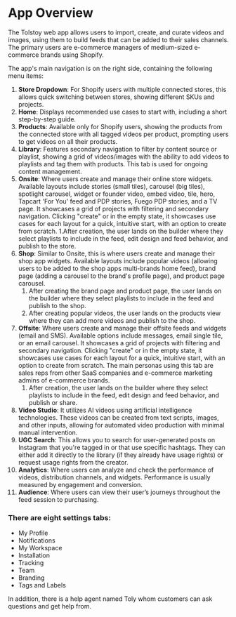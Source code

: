 # App Overview

The Tolstoy web app allows users to import, create, and curate videos and images, using them to build feeds that can be added to their sales channels. The primary users are e-commerce managers of medium-sized e-commerce brands using Shopify.

The app's main navigation is on the right side, containing the following menu items:

1. **Store Dropdown**: For Shopify users with multiple connected stores, this allows quick switching between stores, showing different SKUs and projects.
2. **Home**: Displays recommended use cases to start with, including a short step-by-step guide.
3. **Products**: Available only for Shopify users, showing the products from the connected store with all tagged videos per product, prompting users to get videos on all their products.
4. **Library**: Features secondary navigation to filter by content source or playlist, showing a grid of videos/images with the ability to add videos to playlists and tag them with products. This tab is used for ongoing content management.
5. **Onsite**: Where users create and manage their online store widgets. Available layouts include stories (small tiles), carousel (big tiles), spotlight carousel, widget or founder video, embed video, tile, hero, Tapcart 'For You' feed and PDP stories, Fuego PDP stories, and a TV page. It showcases a grid of projects with filtering and secondary navigation. Clicking "create" or in the empty state, it showcases use cases for each layout for a quick, intuitive start, with an option to create from scratch.
    1.After creation, the user lands on the builder where they select playlists to include in the feed, edit design and feed behavior, and publish to the store.
6. **Shop**: Similar to Onsite, this is where users create and manage their shop app widgets. Available layouts include popular videos (allowing users to be added to the shop apps multi-brands home feed), brand page (adding a carousel to the brand's profile page), and product page carousel.
    1. After creating the brand page and product page, the user lands on the builder where they select playlists to include in the feed and publish to the shop.
    2. After creating popular videos, the user lands on the products view where they can add more videos and publish to the shop.
7. **Offsite**: Where users create and manage their offsite feeds and widgets (email and SMS). Available options include messages, email single tile, or an email carousel. It showcases a grid of projects with filtering and secondary navigation. Clicking "create" or in the empty state, it showcases use cases for each layout for a quick, intuitive start, with an option to create from scratch. The main personas using this tab are sales reps from other SaaS companies and e-commerce marketing admins of e-commerce brands.
    1. After creation, the user lands on the builder where they select playlists to include in the feed, edit design and feed behavior, and publish or share.
8. **Video Studio**: It utilizes AI videos using artificial intelligence technologies. These videos can be created from text scripts, images, and other inputs, allowing for automated video production with minimal manual intervention.
9. **UGC Search**: This allows you to search for user-generated posts on Instagram that you're tagged in or that use specific hashtags. They can either add it directly to the library (if they already have usage rights) or request usage rights from the creator.
10. **Analytics**: Where users can analyze and check the performance of videos, distribution channels, and widgets. Performance is usually measured by engagement and conversion.
11. **Audience**: Where users can view their user’s journeys throughout the feed session to purchasing.

### There are eight settings tabs:

- My Profile
- Notifications
- My Workspace
- Installation
- Tracking
- Team
- Branding
- Tags and Labels


In addition, there is a help agent named Toly whom customers can ask questions and get help from.

